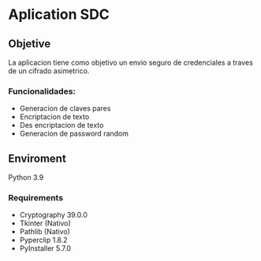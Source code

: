 # Aplication SDC

## Objetive

La aplicacion tiene como objetivo un envio seguro de credenciales a traves de un cifrado asimetrico.

### Funcionalidades:

- Generacion de claves pares
- Encriptacion de texto
- Des encriptacion de texto
- Generacion de password random

## Enviroment

Python 3.9

### Requirements

- Cryptography 39.0.0
- Tkinter (Nativo)
- Pathlib (Nativo)
- Pyperclip 1.8.2
- PyInstaller 5.7.0

